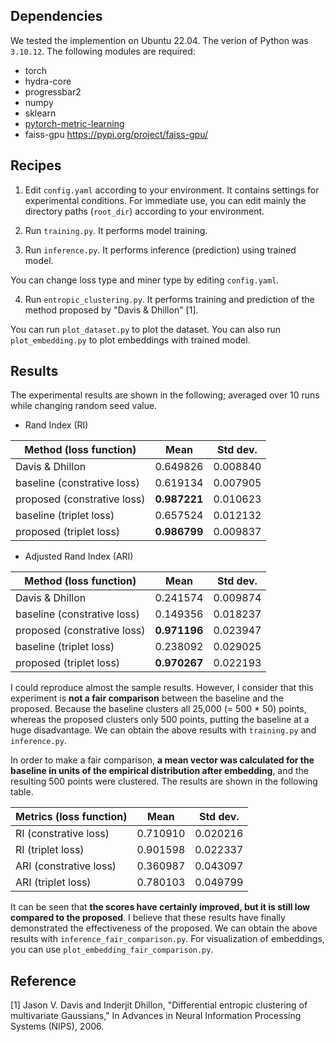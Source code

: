 ## Dependencies
We tested the implemention on Ubuntu 22.04. The verion of Python was `3.10.12`. The following modules are required:

- torch
- hydra-core
- progressbar2
- numpy
- sklearn
- [pytorch-metric-learning](https://github.com/KevinMusgrave/pytorch-metric-learning#installation) 
- faiss-gpu https://pypi.org/project/faiss-gpu/


## Recipes
1. Edit `config.yaml` according to your environment. It contains settings for experimental conditions. For immediate use, you can edit mainly the directory paths (`root_dir`) according to your environment.

2. Run `training.py`. It performs model training.

3. Run `inference.py`. It performs inference (prediction) using trained model.

You can change loss type and miner type by editing `config.yaml`.

4. Run `entropic_clustering.py`. It performs training and prediction of the method proposed by "Davis & Dhillon" [1].

You can run `plot_dataset.py` to plot the dataset. You can also run `plot_embedding.py` to plot embeddings with trained model.

## Results

The experimental results are shown in the following; averaged over 10 runs while changing random seed value.

* Rand Index (RI)

| Method (loss function)| Mean | Std dev. |
| --- | --- | --- |
| Davis & Dhillon | 0.649826 | 0.008840 |
| baseline</span> (constrative loss) | 0.619134 | 0.007905 |
| proposed</span> (constrative loss) | **0.987221** | 0.010623 |
| baseline</span> (triplet loss) | 0.657524 | 0.012132 |
| proposed</span> (triplet loss) | **0.986799** | 0.009837 |

* Adjusted Rand Index (ARI)

| Method (loss function)| Mean | Std dev. |
| --- | --- | --- |
| Davis & Dhillon | 0.241574 | 0.009874 |
| baseline (constrative loss) | 0.149356 | 0.018237 |
| proposed (constrative loss) | **0.971196** | 0.023947 |
| baseline (triplet loss) | 0.238092 | 0.029025 |
| proposed (triplet loss) | **0.970267** | 0.022193 |

I could reproduce almost the sample results. However, I consider that this experiment is **not a fair comparison** between the baseline and the proposed. Because the baseline clusters all 25,000 (= 500 * 50) points, whereas the proposed clusters only 500 points, putting the baseline at a huge disadvantage. We can obtain the above results with `training.py` and `inference.py`.

In order to make a fair comparison, **a mean vector was calculated for the baseline in units of the empirical distribution after embedding**, and the resulting 500 points were clustered. The results are shown in the following table.

| Metrics (loss function)| Mean | Std dev. |
| --- | --- | --- |
|RI (constrative loss) | 0.710910 | 0.020216 |
|RI (triplet loss) | 0.901598 | 0.022337 |
|ARI (constrative loss) | 0.360987  | 0.043097 |
|ARI (triplet loss) | 0.780103 | 0.049799 |

It can be seen that **the scores have certainly improved, but it is still low compared to the proposed**. I believe that these results have finally demonstrated the effectiveness of the proposed.
We can obtain the above results with `inference_fair_comparison.py`. For visualization of embeddings, you can use `plot_embedding_fair_comparison.py`.

## Reference
[1] Jason V. Davis and Inderjit Dhillon, "Differential entropic
    clustering of multivariate Gaussians," In Advances in Neural
    Information Processing Systems (NIPS), 2006.

